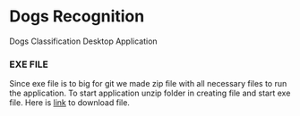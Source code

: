 # Dogs Recognition
Dogs Classification Desktop Application

### EXE FILE
Since exe file is to big for git we made zip file with all necessary files to run the application. To start application unzip folder in creating file and start exe file.
Here is [link](https://etfoshr-my.sharepoint.com/:u:/g/personal/khaubrich_etfos_hr/EeEm8Jg-2a1Nn-ysVHmFI_cBUIpW3JcQs4DrbNTZIh5TNg?e=gRXfRC) to download file.

